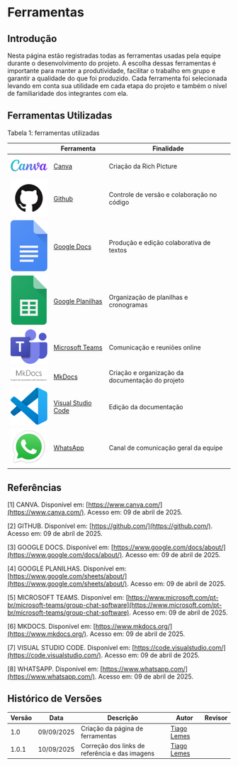 # Ferramentas

## Introdução 
Nesta página estão registradas todas as ferramentas usadas pela equipe durante o desenvolvimento do projeto. A escolha dessas ferramentas é importante para manter a produtividade, facilitar o trabalho em grupo e garantir a qualidade do que foi produzido. Cada ferramenta foi selecionada levando em conta sua utilidade em cada etapa do projeto e também o nível de familiaridade dos integrantes com ela.

## Ferramentas Utilizadas
Tabela 1: ferramentas utilizadas 

|  | Ferramenta | Finalidade |
|--|------------|------------|
| ![Canva](../imagens/ferramentas/logoCanva.png) | [Canva](https://www.canva.com/) | Criação da Rich Picture |
| ![Github](../imagens/ferramentas/logoGithub.png) | [Github](https://github.com/) | Controle de versão e colaboração no código |
| ![Docs](../imagens/ferramentas/logoDocs.png) | [Google Docs](https://www.google.com/docs/about/) | Produção e edição colaborativa de textos |
| ![Planilhas](../imagens/ferramentas/logoPlanilhas.png) | [Google Planilhas](https://www.google.com/sheets/about/) | Organização de planilhas e cronogramas |
| ![Teams](../imagens/ferramentas/logoTeams.png) | [Microsoft Teams](https://www.microsoft.com/pt-br/microsoft-teams/group-chat-software) | Comunicação e reuniões online |
| ![MkDocs](../imagens/ferramentas/logoMkDocs.png) | [MkDocs](https://www.mkdocs.org/) | Criação e organização da documentação do projeto |
| ![VSCode](../imagens/ferramentas/logoVScode.png) | [Visual Studio Code](https://code.visualstudio.com/) | Edição da documentação |
| ![WhatsApp](../imagens/ferramentas/logoWhatsapp.png) | [WhatsApp](https://www.whatsapp.com/) | Canal de comunicação geral da equipe |


## Referências

[1] CANVA. Disponível em: [https://www.canva.com/](https://www.canva.com/). Acesso em: 09 de abril de 2025.  

[2] GITHUB. Disponível em: [https://github.com/](https://github.com/). Acesso em: 09 de abril de 2025.  

[3] GOOGLE DOCS. Disponível em: [https://www.google.com/docs/about/](https://www.google.com/docs/about/). Acesso em: 09 de abril de 2025.  

[4] GOOGLE PLANILHAS. Disponível em: [https://www.google.com/sheets/about/](https://www.google.com/sheets/about/). Acesso em: 09 de abril de 2025.  

[5] MICROSOFT TEAMS. Disponível em: [https://www.microsoft.com/pt-br/microsoft-teams/group-chat-software](https://www.microsoft.com/pt-br/microsoft-teams/group-chat-software). Acesso em: 09 de abril de 2025.  

[6] MKDOCS. Disponível em: [https://www.mkdocs.org/](https://www.mkdocs.org/). Acesso em: 09 de abril de 2025.  

[7] VISUAL STUDIO CODE. Disponível em: [https://code.visualstudio.com/](https://code.visualstudio.com/). Acesso em: 09 de abril de 2025.  

[8] WHATSAPP. Disponível em: [https://www.whatsapp.com/](https://www.whatsapp.com/). Acesso em: 09 de abril de 2025.  



## Histórico de Versões

| Versão | Data | Descrição | Autor | Revisor |
| ---- | ----- | ----- | ---- | ----- | 
| 1.0 | 09/09/2025 | Criação da página de ferramentas | [Tiago Lemes](https://github.com/TiagoTeixeira-2005) |  |
| 1.0.1 | 10/09/2025 | Correção dos links de referência e das imagens | [Tiago Lemes](https://github.com/TiagoTeixeira-2005) |  |
